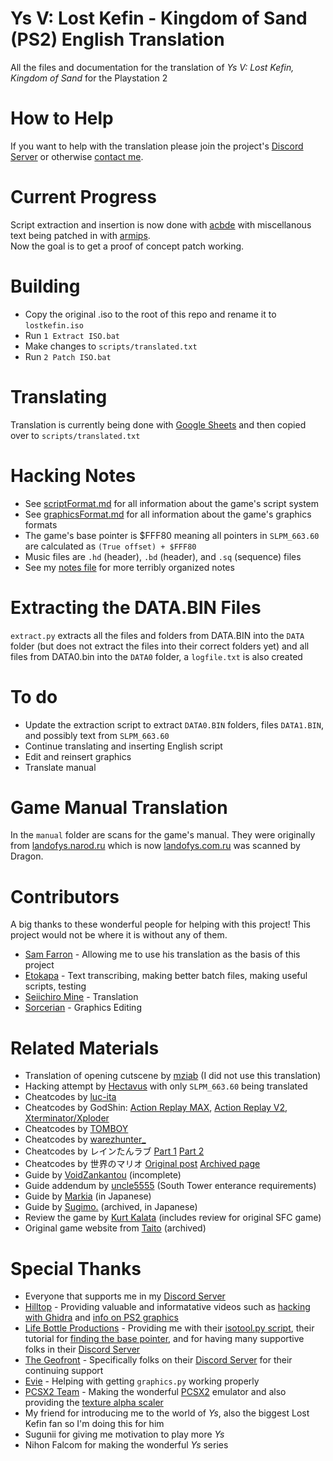 # Ys V: Lost Kefin - Kingdom of Sand (PS2) English Translation
All the files and documentation for the translation of *Ys V: Lost Kefin, Kingdom of Sand* for the Playstation 2

# How to Help 
If you want to help with the translation please join the project's [Discord Server](https://discord.gg/TNWGBGpZGN) or otherwise [contact me](https://kaisaan.github.io/pages/contact).

# Current Progress  
Script extraction and insertion is now done with [acbde](https://www.romhacking.net/utilities/1392/) with miscellanous text being patched in with [armips](https://github.com/Kingcom/armips).  
Now the goal is to get a proof of concept patch working.

# Building
- Copy the original .iso to the root of this repo and rename it to `lostkefin.iso`
- Run `1 Extract ISO.bat`
- Make changes to `scripts/translated.txt`
- Run `2 Patch ISO.bat`

# Translating
Translation is currently being done with [Google Sheets](https://docs.google.com/spreadsheets/d/1kcEely3uIDJAifqj9kn16Bky8mBBoed03CgAwd4B0W8/edit?usp=sharing) and then copied over to `scripts/translated.txt`

# Hacking Notes
- See [scriptFormat.md](https://github.com/Kaisaan/lostkefin/blob/main/scriptFormat.md) for all information about the game's script system
- See [graphicsFormat.md](https://github.com/Kaisaan/lostkefin/blob/main/graphicsFormat.md) for all information about the game's graphics formats
- The game's base pointer is $FFF80 meaning all pointers in `SLPM_663.60` are calculated as `(True offset) + $FFF80`
- Music files are `.hd` (header), `.bd` (header), and `.sq` (sequence) files
- See my [notes file](https://github.com/Kaisaan/lostkefin/blob/main/notes.txt) for more terribly organized notes

# Extracting the DATA.BIN Files
`extract.py` extracts all the files and folders from DATA.BIN into the `DATA` folder (but does not extract the files into their correct folders yet) and all files from DATA0.bin into the `DATA0` folder, a `logfile.txt` is also created

# To do
- Update the extraction script to extract `DATA0.BIN` folders, files `DATA1.BIN`, and possibly text from `SLPM_663.60`
- Continue translating and inserting English script
- Edit and reinsert graphics
- Translate manual

# Game Manual Translation
In the `manual` folder are scans for the game's manual. They were originally from [landofys.narod.ru](https://landofys.narod.ru/) which is now [landofys.com.ru](http://landofys.com.ru/) was scanned by Dragon.

# Contributors
A big thanks to these wonderful people for helping with this project! This project would not be where it is without any of them.  
- [Sam Farron](https://www.youtube.com/@samfarron) - Allowing me to use his translation as the basis of this project
- [Etokapa](https://github.com/Etokapa/) - Text transcribing, making better batch files, making useful scripts, testing
- [Seiichiro Mine](https://github.com/SeiichiroMine) - Translation
- [Sorcerian](https://bsky.app/profile/sorcerian.bsky.social) - Graphics Editing

# Related Materials
- Translation of opening cutscene by [mziab](https://www.romhacking.net/forum/index.php?topic=28379.0) (I did not use this translation)
- Hacking attempt by [Hectavus](https://zenhax.com/viewtopic.php@t=15249.html) with only `SLPM_663.60` being translated
- Cheatcodes by [luc-ita](https://gamehacking.org/game/100384)
- Cheatcodes by GodShin: [Action Replay MAX](https://www.european-codebase.de/daten.php?system=ps2&act=detail1&id=8253), [Action Replay V2](https://www.european-codebase.de/daten.php?system=ps2&act=detail1&id=8252), [Xterminator/Xploder](https://www.european-codebase.de/daten.php?system=ps2&act=detail1&id=8251)
- Cheatcodes by [TOMBOY](https://blog.goo.ne.jp/touffu/e/c484169262662f0dd6632c97c6c695c7)
- Cheatcodes by [warezhunter_](https://psx-core.ru/forum/2-51-45)
- Cheatcodes by レインたんラブ [Part 1](https://jp.wazap.com/cheat/%E3%82%B3%E3%83%BC%E3%83%89/521993/) [Part 2](https://jp.wazap.com/cheat/%E3%82%B3%E3%83%BC%E3%83%89%EF%BC%92/522889/)
- Cheatcodes by 世界のマリオ [Original post](https://jp.wazap.com/cheat/%E5%85%A8%E3%82%A8%E3%83%AC%E3%83%A1%E3%83%B3%E3%83%88%EF%BC%99%EF%BC%99%EF%BC%99%EF%BC%99/434220/) [Archived page](https://web.archive.org/web/20150104205942/http://www17.ocn.ne.jp:80/~altcodex/ys5.htm)
- Guide by [VoidZankantou](https://gamefaqs.gamespot.com/ps2/921272-ys-v-lost-kefin-kingdom-of-sand/faqs/44007) (incomplete)
- Guide addendum by [uncle5555](https://gamefaqs.gamespot.com/ps2/921272-ys-v-lost-kefin-kingdom-of-sand/answers/71872-help-with-getting-into-the-south-tower) (South Tower enterance requirements)
- Guide by [Markia](http://maturikasann.web.fc2.com/ys/5_ps2.html) (in Japanese)
- Guide by [Sugimo.](https://web.archive.org/web/20090922030050/http://homepage1.nifty.com:80/sugimo/falcom/ys/ys5guide2.htm) (archived, in Japanese)
- Review the game by [Kurt Kalata](http://www.hardcoregaming101.net/ys-v-ushinawareta-suna-no-miyako-kefin/) (includes review for original SFC game)
- Original game website from [Taito](https://web.archive.org/web/20070804063125/http://www.taito.co.jp/d3/cp/ys/ys5/) (archived)

# Special Thanks
- Everyone that supports me in my [Discord Server](https://discord.gg/TNWGBGpZGN)
- [Hilltop](https://x.com/HilltopWorks) - Providing valuable and informatative videos such as [hacking with Ghidra](https://youtu.be/qCEZC3cPc1s) and [info on PS2 graphics](https://youtu.be/lePKUCYakqM)
- [Life Bottle Productions](https://www.lifebottle.org/#/) - Providing me with their [isotool.py script](https://github.com/lifebottle/PythonLib/blob/main/isotool.py), their tutorial for [finding the base pointer](https://youtu.be/q5aEj-aSw50), and for having many supportive folks in their [Discord Server](https://discord.gg/rhQBXHKF3J)
- [The Geofront](https://geofront.esterior.net/) - Specifically folks on their [Discord Server](https://discord.gg/sXx2Ck6Cxn) for their continuing support
- [Evie](https://github.com/Epicpkmn11) - Helping with getting `graphics.py` working properly
- [PCSX2 Team](https://discord.com/invite/TCz3t9k) - Making the wonderful [PCSX2](https://pcsx2.net/) emulator and also providing the [texture alpha scaler](https://github.com/PCSX2/pcsx2/blob/master/tools/texture_dump_alpha_scaler.py)
- My friend for introducing me to the world of *Ys*, also the biggest Lost Kefin fan so I'm doing this for him
- Sugunii for giving me motivation to play more *Ys*
- Nihon Falcom for making the wonderful *Ys* series

